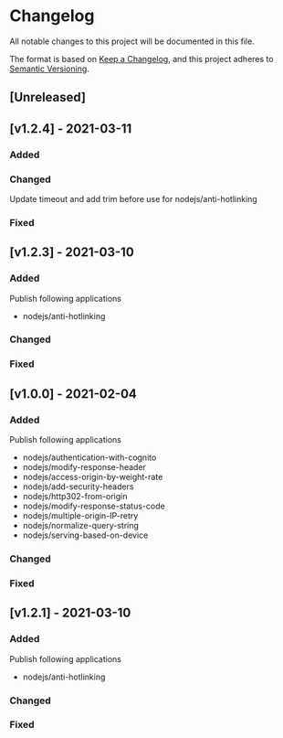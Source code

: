 # Changelog
All notable changes to this project will be documented in this file.

The format is based on [Keep a Changelog](https://keepachangelog.com/en/1.0.0/),
and this project adheres to [Semantic Versioning](https://semver.org/spec/v2.0.0.html).

## [Unreleased]

## [v1.2.4] - 2021-03-11
### Added

### Changed
Update timeout and add trim before use for nodejs/anti-hotlinking 

### Fixed

## [v1.2.3] - 2021-03-10
### Added
Publish following applications
- nodejs/anti-hotlinking


### Changed

### Fixed


## [v1.0.0] - 2021-02-04
### Added
Publish following applications
- nodejs/authentication-with-cognito
- nodejs/modify-response-header
- nodejs/access-origin-by-weight-rate
- nodejs/add-security-headers
- nodejs/http302-from-origin
- nodejs/modify-response-status-code
- nodejs/multiple-origin-IP-retry
- nodejs/normalize-query-string
- nodejs/serving-based-on-device


### Changed

### Fixed

## [v1.2.1] - 2021-03-10
### Added
Publish following applications
- nodejs/anti-hotlinking


### Changed

### Fixed

